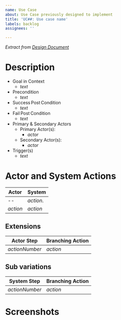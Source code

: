 ```yaml
---
name: Use Case
about: Use Case previously designed to implement
title: 'UC##: Use case name'
labels: backlog
assignees: ''

---
```


_*Extract from [Design Document](https://mysait.sharepoint.com/sites/Capstoners/_layouts/15/Doc.aspx?OR=teams&action=edit&sourcedoc={7397DA88-2A12-4D2F-AEFD-45D5CB7AF287})*_

# Description
* Goal in Context
  * _text_
* Precondition
  * _text_
* Success Post Condition
  * _text_
* Fail Post Condition
  * _text_
* Primary & Secondary Actors
  * Primary Actor(s):
    * _actor_
  * Secondary Actor(s):
    * _actor_
* Trigger(s)
  * _text_

# Actor and System Actions
Actor | System
-- | --
--  | _action_.
_action_ | _action_
## Extensions
Actor Step | Branching Action
-- | --
_actionNumber_ | _action_
## Sub variations
System Step | Branching Action
-- | --
_actionNumber_ | _action_

# Screenshots
